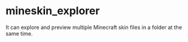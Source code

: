 # mineskin_explorer
It can explore and preview multiple Minecraft skin files in a folder at the same time.
